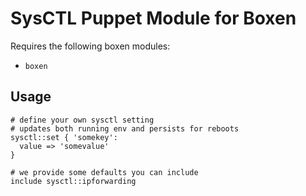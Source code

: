 # SysCTL Puppet Module for Boxen

Requires the following boxen modules:

* `boxen`

## Usage

```puppet
# define your own sysctl setting
# updates both running env and persists for reboots
sysctl::set { 'somekey':
  value => 'somevalue'
}

# we provide some defaults you can include
include sysctl::ipforwarding
```